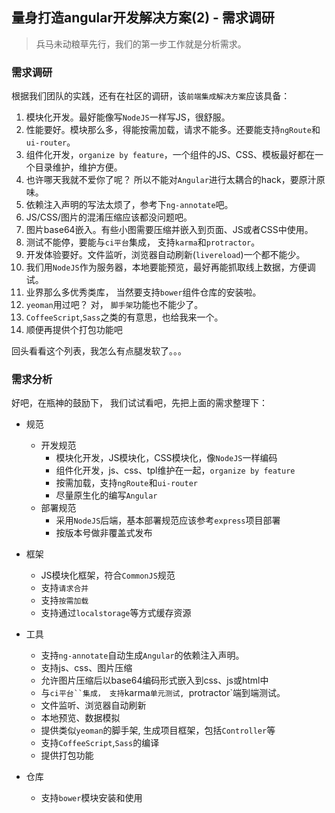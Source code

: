 ## 量身打造angular开发解决方案(2) - 需求调研

> 兵马未动粮草先行，我们的第一步工作就是分析需求。

### 需求调研

根据我们团队的实践，还有在社区的调研，该`前端集成解决方案`应该具备：

1. 模块化开发。最好能像写`NodeJS`一样写JS，很舒服。
2. 性能要好。模块那么多，得能按需加载，请求不能多。还要能支持`ngRoute`和`ui-router`。
3. 组件化开发，`organize by feature`，一个组件的JS、CSS、模板最好都在一个目录维护，维护方便。
4. 也许哪天我就不爱你了呢？ 所以不能对`Angular`进行太耦合的hack，要原汁原味。
5. 依赖注入声明的写法太烦了，参考下`ng-annotate`吧。
6. JS/CSS/图片的混淆压缩应该都没问题吧。
7. 图片base64嵌入。有些小图需要压缩并嵌入到页面、JS或者CSS中使用。
8. 测试不能停，要能与`ci平台`集成， 支持`karma`和`protractor`。
9. 开发体验要好。文件监听，浏览器自动刷新(`livereload`)一个都不能少。
10. 我们用`NodeJS`作为服务器，本地要能预览，最好再能抓取线上数据，方便调试。
11. 业界那么多优秀类库， 当然要支持`bower`组件仓库的安装啦。
12. `yeoman`用过吧？ 对， `脚手架`功能也不能少了。
13. `CoffeeScript`,`Sass`之类的有意思，也给我来一个。
14. 顺便再提供个打包功能吧

回头看看这个列表，我怎么有点腿发软了。。。

### 需求分析

好吧，在瓶神的鼓励下， 我们试试看吧，先把上面的需求整理下：

- 规范
  - 开发规范
    - 模块化开发，JS模块化，CSS模块化，像`NodeJS`一样编码
    - 组件化开发，js、css、tpl维护在一起，`organize by feature`
    - 按需加载，支持`ngRoute`和`ui-router`
    - 尽量原生化的编写`Angular`
  - 部署规范
    - 采用`NodeJS`后端，基本部署规范应该参考`express`项目部署
    - 按版本号做非覆盖式发布

- 框架
  - JS模块化框架，符合`CommonJS`规范
  - 支持`请求合并`
  - 支持`按需加载`
  - 支持通过`localstorage`等方式缓存资源

- 工具
  - 支持`ng-annotate`自动生成`Angular`的依赖注入声明。
  - 支持js、css、图片压缩
  - 允许图片压缩后以base64编码形式嵌入到css、js或html中
  - 与`ci平台``集成， 支持`karma`单元测试, `protractor`端到端测试。
  - 文件监听、浏览器自动刷新
  - 本地预览、数据模拟
  - 提供类似`yeoman`的脚手架, 生成项目框架，包括`Controller`等
  - 支持`CoffeeScript`,`Sass`的编译
  - 提供打包功能

- 仓库
  - 支持`bower`模块安装和使用

